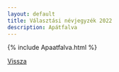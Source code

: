 ```yaml
---
layout: default
title: Választási névjegyzék 2022
description: Apátfalva
---
```


{% include Apaatfalva.html %}

[Vissza](./)